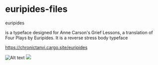 # euripides-files

euripides

is a typeface designed for Anne Carson's Grief Lessons, a translation of Four Plays by Euripides.
It is a reverse stress body typeface

https://chronictanvi.cargo.site/euripides

![Alt text](http://vfl.velvetyne.fr/assets/logo2.svg)
<img src="http://vfl.velvetyne.fr/assets/logo2.svg">
